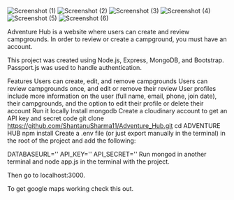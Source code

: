 ![Screenshot (1)](https://github.com/ShantanuSharma11/Adventure_hub/assets/97371684/42330f6b-946e-4121-80b6-9da1699bf8ba)
![Screenshot (2)](https://github.com/ShantanuSharma11/Adventure_hub/assets/97371684/578c471d-8fc9-4b97-8fb0-c6e79553915d)
![Screenshot (3)](https://github.com/ShantanuSharma11/Adventure_hub/assets/97371684/e3c04808-cf08-4c34-a546-82a632edd5d3)
![Screenshot (4)](https://github.com/ShantanuSharma11/Adventure_hub/assets/97371684/bea175e3-0ab6-4208-b219-f9ffb83085db)
![Screenshot (5)](https://github.com/ShantanuSharma11/Adventure_hub/assets/97371684/081311ed-fed8-46c7-adc2-8bd749010b9d)
![Screenshot (6)](https://github.com/ShantanuSharma11/Adventure_hub/assets/97371684/392f8ce6-ebe1-4769-9ea0-86277f325da0)





Adventure Hub is a website where users can create and review campgrounds. In order to review or create a campground, you must have an account.

This project was created using Node.js, Express, MongoDB, and Bootstrap. Passport.js was used to handle authentication.

Features
Users can create, edit, and remove campgrounds
Users can review campgrounds once, and edit or remove their review
User profiles include more information on the user (full name, email, phone, join date), their campgrounds, and the option to edit their profile or delete their account
Run it locally
Install mongodb
Create a cloudinary account to get an API key and secret code
git clone https://github.com/ShantanuSharma11/Adventure_Hub.git
cd ADVENTURE HUB
npm install
Create a .env file (or just export manually in the terminal) in the root of the project and add the following:

DATABASEURL='<url>'
API_KEY=''<key>
API_SECRET='<secret>'
Run mongod in another terminal and node app.js in the terminal with the project.

Then go to localhost:3000.

To get google maps working check this out.
